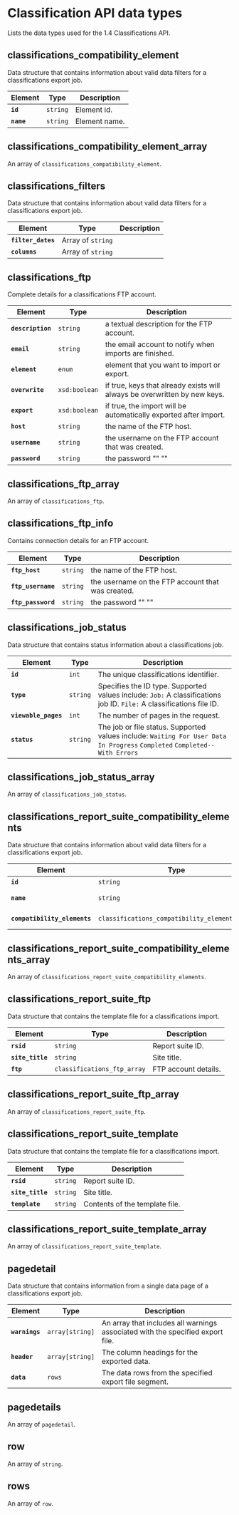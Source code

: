 # Classification API data types

Lists the data types used for the 1.4 Classifications API.

## classifications_compatibility_element

Data structure that contains information about valid data filters for a classifications export job.

|Element|Type|Description|
|-------|----|-----------|
|**`id`**|`string` |Element id.|
|**`name`**|`string` |Element name.|

## classifications_compatibility_element_array

An array of `classifications_compatibility_element`.

## classifications_filters

Data structure that contains information about valid data filters for a classifications export job.

|Element|Type|Description|
|-------|----|-----------|
|**`filter_dates`** |Array of `string` |  |
|**`columns`** |Array of `string` |  |

## classifications_ftp

Complete details for a classifications FTP account.

|Element|Type|Description|
|-------|----|-----------|
|**`description`** |`string` | a textual description for the FTP account. |
|**`email`** |`string` | the email account to notify when imports are finished. |
|**`element`** |`enum` | element that you want to import or export. |
|**`overwrite`** |`xsd:boolean` | if true, keys that already exists will always be overwritten by new keys. |
|**`export`** |`xsd:boolean` | if true, the import will be automatically exported after import. |
|**`host`** |`string` | the name of the FTP host. |
|**`username`** |`string` | the username on the FTP account that was created. |
|**`password`** |`string` | the password "" "" |

## classifications_ftp_array

An array of `classifications_ftp`.

## classifications_ftp_info

Contains connection details for an FTP account.

|Element|Type|Description|
|-------|----|-----------|
|**`ftp_host`** |`string` | the name of the FTP host. |
|**`ftp_username`** |`string` | the username on the FTP account that was created. |
|**`ftp_password`** |`string` | the password "" "" |

## classifications_job_status

Data structure that contains status information about a classifications job.

|Element|Type|Description|
|-------|----|-----------|
|**`id`** |`int` | The unique classifications identifier. |
|**`type`** |`string` | Specifies the ID type. Supported values include: `Job:` A classifications job ID. `File:` A classifications file ID. |
|**`viewable_pages`** |`int` | The number of pages in the request. |
|**`status`** |`string` | The job or file status. Supported values include:  `Waiting For User Data`  `In Progress`  `Completed`  `Completed--With Errors` |

## classifications_job_status_array

An array of `classifications_job_status`.

## classifications_report_suite_compatibility_elements

Data structure that contains information about valid data filters for a classifications export job.

|Element|Type|Description|
|-------|----|-----------|
|**`id`**|`string` |Element id.|
|**`name`**|`string` |Element name.|
|**`compatibility_elements`**|`classifications_compatibility_element_array` |Valid data filters.|

## classifications_report_suite_compatibility_elements_array

An array of `classifications_report_suite_compatibility_elements`.

## classifications_report_suite_ftp

Data structure that contains the template file for a classifications import.

|Element|Type|Description|
|-------|----|-----------|
|**`rsid`**| `string` | Report suite ID. |
|**`site_title`**| `string` | Site title. |
|**`ftp`**| `classifications_ftp_array` | FTP account details. |

## classifications_report_suite_ftp_array

An array of `classifications_report_suite_ftp`.

## classifications_report_suite_template

Data structure that contains the template file for a classifications import.

|Element|Type|Description|
|-------|----|-----------|
|**`rsid`**|`string` | Report suite ID. |
|**`site_title`**|`string` | Site title. |
|**`template`**|`string` | Contents of the template file. |

## classifications_report_suite_template_array

An array of `classifications_report_suite_template`.

## pagedetail

Data structure that contains information from a single data page of a classifications export job.

|Element|Type|Description|
|-------|----|-----------|
|**`warnings`** |`array[string]` | An array that includes all warnings associated with the specified export file. |
|**`header`** |`array[string]` | The column headings for the exported data. |
|**`data`** |`rows` | The data rows from the specified export file segment. |

## pagedetails

An array of `pagedetail`.

## row

An array of `string`.

## rows

An array of `row`.